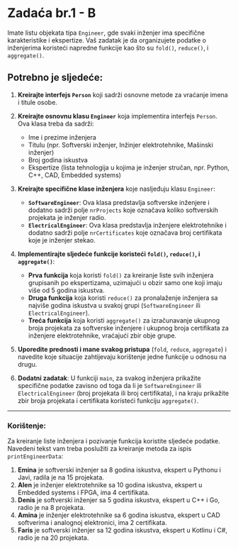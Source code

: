 # Zadaća br.1 - B

Imate listu objekata tipa `Engineer`, gde svaki inženjer ima specifične karakteristike i ekspertize. Vaš zadatak je da organizujete podatke o inženjerima koristeći napredne funkcije kao što su `fold()`, `reduce()`, i `aggregate()`.

## Potrebno je sljedeće:

1. **Kreirajte interfejs `Person`** koji sadrži osnovne metode za vraćanje imena i titule osobe.

2. **Kreirajte osnovnu klasu `Engineer`** koja implementira interfejs `Person`. Ova klasa treba da sadrži:
   - Ime i prezime inženjera
   - Titulu (npr. Softverski inženjer, Inžinjer elektrotehnike, Mašinski inženjer)
   - Broj godina iskustva
   - Ekspertize (lista tehnologija u kojima je inženjer stručan, npr. Python, C++, CAD, Embedded systems)

3. **Kreirajte specifične klase inženjera** koje nasljeđuju klasu `Engineer`:
   - **`SoftwareEngineer`**: Ova klasa predstavlja softverske inženjere i dodatno sadrži polje `nrProjects` koje označava koliko softverskih projekata je inženjer radio.
   - **`ElectricalEngineer`**: Ova klasa predstavlja inženjere elektrotehnike i dodatno sadrži polje `nrCertificates` koje označava broj certifikata koje je inženjer stekao.

4. **Implementirajte sljedeće funkcije koristeći `fold()`, `reduce()`, i `aggregate()`**:
   - **Prva funkcija** koja koristi `fold()` za kreiranje liste svih inženjera grupisanih po ekspertizama, uzimajući u obzir samo one koji imaju više od 5 godina iskustva.
   - **Druga funkcija** koja koristi `reduce()` za pronalaženje inženjera sa najviše godina iskustva u svakoj grupi (`SoftwareEngineer` ili `ElectricalEngineer`).
   - **Treća funkcija** koja koristi `aggregate()` za izračunavanje ukupnog broja projekata za softverske inženjere i ukupnog broja certifikata za inženjere elektrotehnike, vraćajući zbir obje grupe.

5. **Uporedite prednosti i mane svakog pristupa** (`fold`, `reduce`, `aggregate`) i navedite koje situacije zahtijevaju korištenje jedne funkcije u odnosu na drugu.

6. **Dodatni zadatak**: U funkciji `main`, za svakog inženjera prikažite specifične podatke zavisno od toga da li je `SoftwareEngineer` ili `ElectricalEngineer` (broj projekata ili broj certifikata), i na kraju prikažite zbir broja projekata i certifikata koristeći funkciju `aggregate()`.

---

### Korištenje:

Za kreiranje liste inženjera i pozivanje funkcija koristite sljedeće podatke. Navedeni tekst vam treba poslužiti za kreiranje metoda za ispis `printEngineerData`:

1. **Emina** je softverski inženjer sa 8 godina iskustva, ekspert u Pythonu i Javi, radila je na 15 projekata.
2. **Alen** je inženjer elektrotehnike sa 10 godina iskustva, ekspert u Embedded systems i FPGA, ima 4 certifikata.
3. **Denis** je softverski inženjer sa 5 godina iskustva, ekspert u C++ i Go, radio je na 8 projekata.
4. **Amina** je inženjer elektrotehnike sa 6 godina iskustva, ekspert u CAD softverima i analognoj elektronici, ima 2 certifikata.
5. **Faris** je softverski inženjer sa 12 godina iskustva, ekspert u Kotlinu i C#, radio je na 20 projekata.
